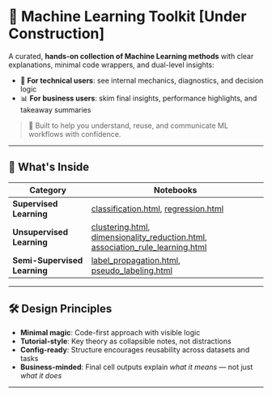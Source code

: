 # 🧠 Machine Learning Toolkit [Under Construction]

A curated, **hands-on collection of Machine Learning methods** with clear explanations, minimal code wrappers, and dual-level insights:
- 🔬 **For technical users**: see internal mechanics, diagnostics, and decision logic
- 📊 **For business users**: skim final insights, performance highlights, and takeaway summaries

> 🎯 Built to help you understand, reuse, and communicate ML workflows with confidence.
---

<h2>🧩 What's Inside</h2>

<table>
  <thead>
    <tr>
      <th>Category</th>
      <th>Notebooks</th>
    </tr>
  </thead>
  <tbody>
    <tr>
      <td><strong>Supervised Learning</strong></td>
      <td>
        <a href="https://ashrithssreddy.github.io/ml-toolkit/Supervised_Learning/classification.html">classification.html</a>,
        <a href="https://ashrithssreddy.github.io/ml-toolkit/Supervised_Learning/regression.html">regression.html</a>
      </td>
    </tr>
    <tr>
      <td><strong>Unsupervised Learning</strong></td>
      <td>
        <a href="https://ashrithssreddy.github.io/ml-toolkit/Unsupervised_Learning/clustering.html">clustering.html</a>,
        <a href="https://ashrithssreddy.github.io/ml-toolkit/Unsupervised_Learning/dimensionality_reduction.html">dimensionality_reduction.html</a>,
        <a href="https://ashrithssreddy.github.io/ml-toolkit/Unsupervised_Learning/association_rule_learning.html">association_rule_learning.html</a>
      </td>
    </tr>
    <tr>
      <td><strong>Semi-Supervised Learning</strong></td>
      <td>
        <a href="https://ashrithssreddy.github.io/ml-toolkit/Semi_Supervised_Learning/label_propagation.html">label_propagation.html</a>,
        <a href="https://ashrithssreddy.github.io/ml-toolkit/Semi_Supervised_Learning/pseudo_labeling.html">pseudo_labeling.html</a>
      </td>
    </tr>
  </tbody>
</table>


---

## 🛠️ Design Principles

- **Minimal magic**: Code-first approach with visible logic
- **Tutorial-style**: Key theory as collapsible notes, not distractions
- **Config-ready**: Structure encourages reusability across datasets and tasks
- **Business-minded**: Final cell outputs explain *what it means* — not just *what it does*

---

